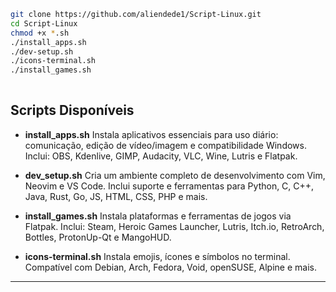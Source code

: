 
```bash
git clone https://github.com/aliendede1/Script-Linux.git
cd Script-Linux
chmod +x *.sh
./install_apps.sh
./dev-setup.sh
./icons-terminal.sh
./install_games.sh
      
```

## Scripts Disponíveis

* **install_apps.sh**
  Instala aplicativos essenciais para uso diário: comunicação, edição de vídeo/imagem e compatibilidade Windows.
  Inclui: OBS, Kdenlive, GIMP, Audacity, VLC, Wine, Lutris e Flatpak.

* **dev_setup.sh**
  Cria um ambiente completo de desenvolvimento com Vim, Neovim e VS Code.
  Inclui suporte e ferramentas para Python, C, C++, Java, Rust, Go, JS, HTML, CSS, PHP e mais.

* **install_games.sh**
  Instala plataformas e ferramentas de jogos via Flatpak.
  Inclui: Steam, Heroic Games Launcher, Lutris, Itch.io, RetroArch, Bottles, ProtonUp-Qt e MangoHUD.

* **icons-terminal.sh**
  Instala emojis, ícones e símbolos no terminal.
  Compatível com Debian, Arch, Fedora, Void, openSUSE, Alpine e mais.

---
